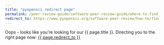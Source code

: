 ```yaml
---
title: "pyopensci redirect page"
permalink: /peer-review-guide/software-peer-review-guide/where-to-find-python-package-reviewers.html
redirect_to: https://www.pyopensci.org/software-peer-review/how-to/finding-reviewers.html
---
```



Oops - looks like you're looking for our {{ page.title }}. Directing you 
to the right page now: <a href="{{ page.redirect_to }}"> {{ page.redirect_to }} </a>